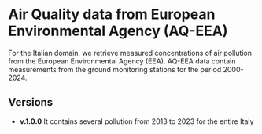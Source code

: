 # Air Quality data from European Environmental Agency (AQ-EEA)

For the Italian domain, we retrieve measured concentrations of air pollution from the European Environmental Agency (EEA). AQ-EEA data contain measurements from the ground monitoring stations for the period 2000-2024.

## Versions

- **v.1.0.0** It contains several pollution from 2013 to 2023 for the entire Italy
